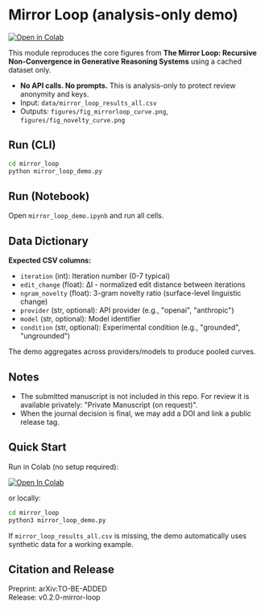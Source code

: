 # Mirror Loop (analysis-only demo)

[![Open in Colab](https://colab.research.google.com/assets/colab-badge.svg)](https://colab.research.google.com/github/BentleyRolling/ai-agency-evals/blob/main/mirror_loop/mirror_loop_demo.ipynb)

This module reproduces the core figures from **The Mirror Loop: Recursive Non-Convergence in Generative Reasoning Systems** using a cached dataset only.

- **No API calls. No prompts.** This is analysis-only to protect review anonymity and keys.
- Input: `data/mirror_loop_results_all.csv`
- Outputs: `figures/fig_mirrorloop_curve.png`, `figures/fig_novelty_curve.png`

## Run (CLI)
```bash
cd mirror_loop
python mirror_loop_demo.py
```

## Run (Notebook)

Open `mirror_loop_demo.ipynb` and run all cells.

## Data Dictionary

**Expected CSV columns:**
- `iteration` (int): Iteration number (0-7 typical)
- `edit_change` (float): ΔI - normalized edit distance between iterations
- `ngram_novelty` (float): 3-gram novelty ratio (surface-level linguistic change)
- `provider` (str, optional): API provider (e.g., "openai", "anthropic")
- `model` (str, optional): Model identifier
- `condition` (str, optional): Experimental condition (e.g., "grounded", "ungrounded")

The demo aggregates across providers/models to produce pooled curves.

## Notes

- The submitted manuscript is not included in this repo. For review it is available privately: "Private Manuscript (on request)".
- When the journal decision is final, we may add a DOI and link a public release tag.


## Quick Start

Run in Colab (no setup required):

[![Open In Colab](https://colab.research.google.com/assets/colab-badge.svg)](https://colab.research.google.com/github/Course-Correct-Labs/ai-agency-evals/blob/main/mirror_loop/mirror_loop_demo.ipynb)

or locally:
```bash
cd mirror_loop
python3 mirror_loop_demo.py
```

If `mirror_loop_results_all.csv` is missing, the demo automatically uses synthetic data for a working example.

## Citation and Release

Preprint: arXiv:TO-BE-ADDED  
Release: v0.2.0-mirror-loop

